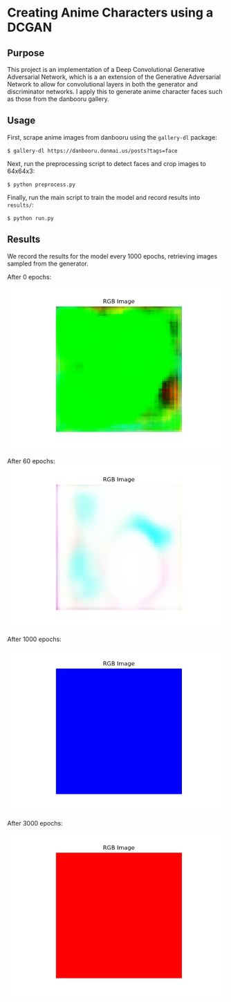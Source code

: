 # Creating Anime Characters using a DCGAN

## Purpose
This project is an implementation of a Deep Convolutional Generative Adversarial Network, which is a an extension of the Generative Adversarial Network to allow for convolutional layers in both the generator and discriminator networks. I apply this to generate anime character faces such as those from the danbooru gallery.

## Usage

First, scrape anime images from danbooru using the `gallery-dl` package:
```
$ gallery-dl https://danbooru.donmai.us/posts?tags=face
```

Next, run the preprocessing script to detect faces and crop images to 64x64x3:
```
$ python preprocess.py
```

Finally, run the main script to train the model and record results into `results/`:
```
$ python run.py
```

## Results
We record the results for the model every 1000 epochs, retrieving images sampled from the generator.

After 0 epochs:

![](results/img/gen_0.png)

After 60 epochs:
![](results/img/gen_60.png)

After 1000 epochs:

![](results/img/gen_1000.png)

After 3000 epochs:

![](results/img/gen_3000.png)
